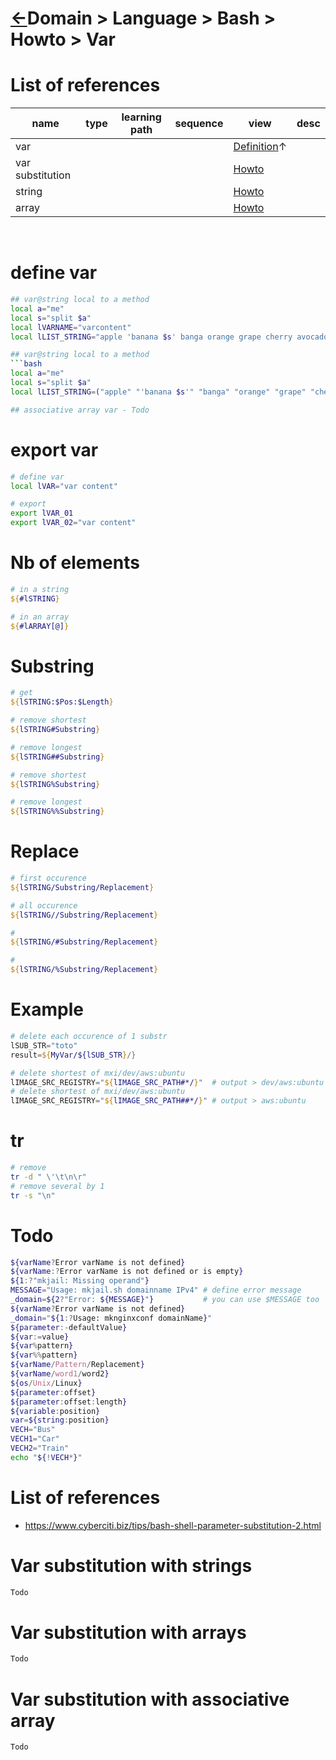 <head><link rel="stylesheet" href="../../../../md.css"/><script src="../../../../md.js"></script></head>

[//]: #(Reference)
[Repo_Readme]:   ../list/object_list.md

[Var_Whatis]:       ../../../whatis/variable_whatis.md
[Array_Whatis]:    ../../../whatis/array_whatis.md
[Array_Howto]:     ../howto/array_howto.md

[Var_Substitution_Whatis]: ..//whatis/var_substitution_whatis.md
[Var_Substitution_Howto]:  ../howto/var_substitution_howto.md

[String_Whatis]:    ../../../whatis/string_whatis.md
[String_Howto]:     ../howto/string_howto.md

# [&larr;][Repo_Readme]Domain > Language > Bash > Howto > Var

# List of references
|name|type|learning path|sequence|view|desc|
|-|-|-|-|-|-|
|var||||[Definition][Var_Whatis]&uarr;|
|var substitution||||[Howto][Var_Substitution_Howto]|
|string||||[Howto][String_Howto]|
|array||||[Howto][Array_Howto]|
<br>

# define var
```bash
## var@string local to a method
local a="me"
local s="split $a"
local lVARNAME="varcontent"
local lLIST_STRING="apple 'banana $s' banga orange grape cherry avocado"

## var@string local to a method
```bash
local a="me"
local s="split $a"
local lLIST_STRING=("apple" "'banana $s'" "banga" "orange" "grape" "cherry" "avocado")

## associative array var - Todo

```

# export var
```bash
# define var
local lVAR="var content"

# export
export lVAR_01
export lVAR_02="var content"

```


# Nb of elements
```powershell
# in a string
${#lSTRING}

# in an array
${#lARRAY[@]}
```
# Substring 
```powershell
# get
${lSTRING:$Pos:$Length}

# remove shortest
${lSTRING#Substring}

# remove longest
${lSTRING##Substring}

# remove shortest
${lSTRING%Substring}

# remove longest
${lSTRING%%Substring}
```

# Replace
```powershell
# first occurence
${lSTRING/Substring/Replacement}

# all occurence
${lSTRING//Substring/Replacement}

# 
${lSTRING/#Substring/Replacement}

# 
${lSTRING/%Substring/Replacement}
```



# Example
```powershell
# delete each occurence of 1 substr
lSUB_STR="toto"
result=${MyVar/${lSUB_STR}/}

# delete shortest of mxi/dev/aws:ubuntu
lIMAGE_SRC_REGISTRY="${lIMAGE_SRC_PATH#*/}"  # output > dev/aws:ubuntu
# delete shortest of mxi/dev/aws:ubuntu
lIMAGE_SRC_REGISTRY="${lIMAGE_SRC_PATH##*/}" # output > aws:ubuntu
```
# tr
```bash
# remove 
tr -d " \'\t\n\r"
# remove several by 1
tr -s "\n"
```

# Todo
```bash
${varName?Error varName is not defined}
${varName:?Error varName is not defined or is empty}
${1:?"mkjail: Missing operand"}
MESSAGE="Usage: mkjail.sh domainname IPv4" # define error message
_domain=${2?"Error: ${MESSAGE}"}           # you can use $MESSAGE too
${varName?Error varName is not defined}
_domain="${1:?Usage: mknginxconf domainName}"
${parameter:-defaultValue}
${var:=value}
${var%pattern}
${var%%pattern}
${varName/Pattern/Replacement}
${varName/word1/word2}
${os/Unix/Linux}
${parameter:offset}
${parameter:offset:length}
${variable:position}
var=${string:position}
VECH="Bus"
VECH1="Car"
VECH2="Train"
echo "${!VECH*}"
```
# List of references
- https://www.cyberciti.biz/tips/bash-shell-parameter-substitution-2.html












# Var substitution with strings
```bash
Todo
```


# Var substitution with arrays
```bash
Todo
```

# Var substitution with associative array
```bash
Todo
```






